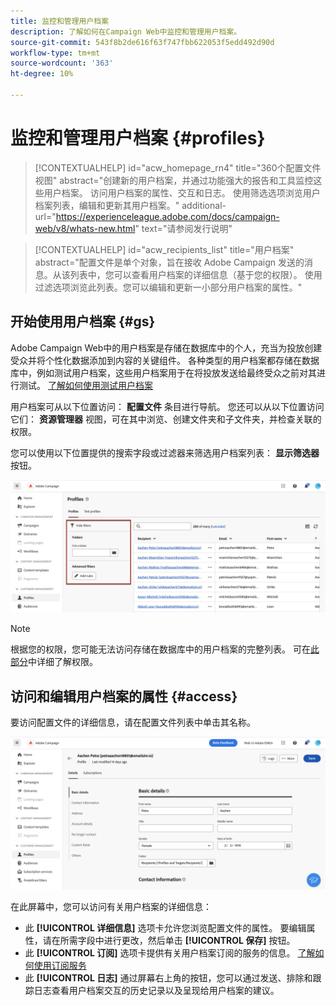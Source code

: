 ```yaml
---
title: 监控和管理用户档案
description: 了解如何在Campaign Web中监控和管理用户档案。
source-git-commit: 543f8b2de616f63f747fbb622053f5edd492d90d
workflow-type: tm+mt
source-wordcount: '363'
ht-degree: 10%

---
```


# 监控和管理用户档案 {#profiles}

>[!CONTEXTUALHELP]
>id="acw_homepage_rn4"
>title="360个配置文件视图"
>abstract="创建新的用户档案，并通过功能强大的报告和工具监控这些用户档案。 访问用户档案的属性、交互和日志。 使用筛选选项浏览用户档案列表，编辑和更新其用户档案。"
>additional-url="https://experienceleague.adobe.com/docs/campaign-web/v8/whats-new.html" text="请参阅发行说明"

>[!CONTEXTUALHELP]
>id="acw_recipients_list"
>title="用户档案"
>abstract="配置文件是单个对象，旨在接收 Adobe Campaign 发送的消息。从该列表中，您可以查看用户档案的详细信息（基于您的权限）。 使用过滤选项浏览此列表。您可以编辑和更新一小部分用户档案的属性。"

## 开始使用用户档案 {#gs}

Adobe Campaign Web中的用户档案是存储在数据库中的个人，充当为投放创建受众并将个性化数据添加到内容的关键组件。 各种类型的用户档案都存储在数据库中，例如测试用户档案，这些用户档案用于在将投放发送给最终受众之前对其进行测试。 [了解如何使用测试用户档案](test-profiles.md)

用户档案可从以下位置访问： **配置文件** 条目进行导航。 您还可以从以下位置访问它们： **资源管理器** 视图，可在其中浏览、创建文件夹和子文件夹，并检查关联的权限。

您可以使用以下位置提供的搜索字段或过滤器来筛选用户档案列表： **显示筛选器** 按钮。

![](assets/profiles-list.png)

>[!NOTE]
>
>根据您的权限，您可能无法访问存储在数据库中的用户档案的完整列表。 可在[此部分](../get-started/permissions.md)中详细了解权限。

## 访问和编辑用户档案的属性 {#access}

要访问配置文件的详细信息，请在配置文件列表中单击其名称。

![](assets/profiles-details.png)

在此屏幕中，您可以访问有关用户档案的详细信息：

* 此 **[!UICONTROL 详细信息]** 选项卡允许您浏览配置文件的属性。 要编辑属性，请在所需字段中进行更改，然后单击 **[!UICONTROL 保存]** 按钮。
* 此 **[!UICONTROL 订阅]** 选项卡提供有关用户档案订阅的服务的信息。 [了解如何使用订阅服务](manage-services.md)
* 此 **[!UICONTROL 日志]** 通过屏幕右上角的按钮，您可以通过发送、排除和跟踪日志查看用户档案交互的历史记录以及呈现给用户档案的建议。
